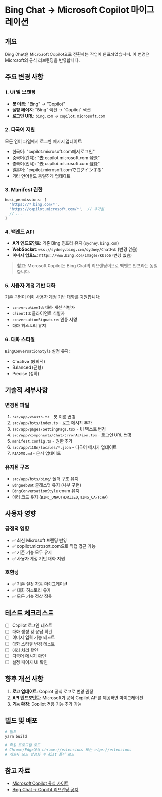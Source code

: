 # Bing Chat → Microsoft Copilot 마이그레이션

## 개요
Bing Chat을 Microsoft Copilot으로 전환하는 작업이 완료되었습니다. 이 변경은 Microsoft의 공식 리브랜딩을 반영합니다.

## 주요 변경 사항

### 1. UI 및 브랜딩
- **봇 이름**: "Bing" → "Copilot"
- **설정 페이지**: "Bing" 섹션 → "Copilot" 섹션
- **로그인 URL**: `bing.com` → `copilot.microsoft.com`

### 2. 다국어 지원
모든 언어 파일에서 로그인 메시지 업데이트:
- 한국어: "copilot.microsoft.com에서 로그인"
- 중국어(간체): "去 copilot.microsoft.com 登录"
- 중국어(번체): "去 copilot.microsoft.com 登錄"
- 일본어: "copilot.microsoft.comでログインする"
- 기타 언어들도 동일하게 업데이트

### 3. Manifest 권한
```typescript
host_permissions: [
  'https://*.bing.com/*',
  'https://copilot.microsoft.com/*',  // 추가됨
  // ...
]
```

### 4. 백엔드 API
- **API 엔드포인트**: 기존 Bing 인프라 유지 (`sydney.bing.com`)
- **WebSocket**: `wss://sydney.bing.com/sydney/ChatHub` (변경 없음)
- **이미지 업로드**: `https://www.bing.com/images/kblob` (변경 없음)

> **참고**: Microsoft Copilot은 Bing Chat의 리브랜딩이므로 백엔드 인프라는 동일합니다.

### 5. 사용자 계정 기반 대화
기존 구현이 이미 사용자 계정 기반 대화를 지원합니다:
- `conversationId`: 대화 세션 식별자
- `clientId`: 클라이언트 식별자
- `conversationSignature`: 인증 서명
- 대화 히스토리 유지

### 6. 대화 스타일
`BingConversationStyle` 설정 유지:
- Creative (창의적)
- Balanced (균형)
- Precise (정확)

## 기술적 세부사항

### 변경된 파일
1. `src/app/consts.ts` - 봇 이름 변경
2. `src/app/bots/index.ts` - 로그 메시지 추가
3. `src/app/pages/SettingPage.tsx` - UI 텍스트 변경
4. `src/app/components/Chat/ErrorAction.tsx` - 로그인 URL 변경
5. `manifest.config.ts` - 권한 추가
6. `src/app/i18n/locales/*.json` - 다국어 메시지 업데이트
7. `README.md` - 문서 업데이트

### 유지된 구조
- `src/app/bots/bing/` 폴더 구조 유지
- `BingWebBot` 클래스명 유지 (내부 구현)
- `BingConversationStyle` enum 유지
- 에러 코드 유지 (`BING_UNAUTHORIZED`, `BING_CAPTCHA`)

## 사용자 영향

### 긍정적 영향
- ✅ 최신 Microsoft 브랜딩 반영
- ✅ copilot.microsoft.com으로 직접 접근 가능
- ✅ 기존 기능 모두 유지
- ✅ 사용자 계정 기반 대화 지원

### 호환성
- ✅ 기존 설정 자동 마이그레이션
- ✅ 대화 히스토리 유지
- ✅ 모든 기능 정상 작동

## 테스트 체크리스트

- [ ] Copilot 로그인 테스트
- [ ] 대화 생성 및 응답 확인
- [ ] 이미지 입력 기능 테스트
- [ ] 대화 스타일 변경 테스트
- [ ] 에러 처리 확인
- [ ] 다국어 메시지 확인
- [ ] 설정 페이지 UI 확인

## 향후 개선 사항

1. **로고 업데이트**: Copilot 공식 로고로 변경 권장
2. **API 엔드포인트**: Microsoft가 공식 Copilot API를 제공하면 마이그레이션
3. **기능 확장**: Copilot 전용 기능 추가 가능

## 빌드 및 배포

```bash
# 빌드
yarn build

# 확장 프로그램 로드
# Chrome/Edge에서 chrome://extensions 또는 edge://extensions
# 개발자 모드 활성화 후 dist 폴더 로드
```

## 참고 자료
- [Microsoft Copilot 공식 사이트](https://copilot.microsoft.com/)
- [Bing Chat → Copilot 리브랜딩 공지](https://blogs.microsoft.com/blog/2023/11/15/microsoft-copilot-your-everyday-ai-companion/)

